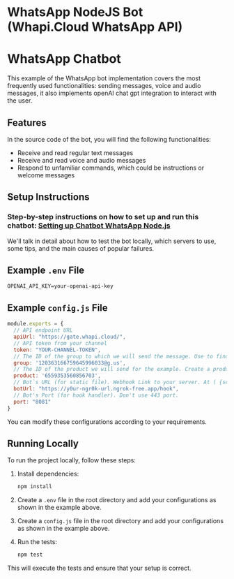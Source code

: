 # WhatsApp NodeJS Bot (Whapi.Cloud WhatsApp API)
# WhatsApp Chatbot

This example of the WhatsApp bot implementation covers the most frequently used functionalities: sending messages, voice and audio messages, it also implements
openAI chat gpt integration to interact with the user.

## Features

In the source code of the bot, you will find the following functionalities:
- Receive and read  regular text messages
- Receive and read  voice and audio messages
- Respond to unfamiliar commands, which could be instructions or welcome messages

## Setup Instructions

### Step-by-step instructions on how to set up and run this chatbot: [Setting up Chatbot WhatsApp Node.js](https://whapi.cloud/setting-up-chatbot-whatsapp-nodejs)

We'll talk in detail about how to test the bot locally, which servers to use, some tips, and the main causes of popular failures.

## Example `.env` File

```env
OPENAI_API_KEY=your-openai-api-key
```

## Example `config.js` File

```javascript
module.exports = {
  // API endpoint URL
  apiUrl: "https://gate.whapi.cloud/",
  // API token from your channel
  token: "YOUR-CHANNEL-TOKEN",
  // The ID of the group to which we will send the message. Use to find out the ID: https://whapi.readme.io/reference/getgroups
  group: '120363166759645996033@g.us',
  // The ID of the product we will send for the example. Create a product in your WhatsApp and find out the product ID: https://whapi.readme.io/reference/getproducts
  product: '6559353560856703',
  // Bot`s URL (for static file). Webhook Link to your server. At ( {server link}/hook ), when POST is requested, processing occurs
  botUrl: "https://y0ur-ngr0k-url.ngrok-free.app/hook",
  // Bot's Port (for hook handler). Don't use 443 port.
  port: "8081"
}
```

You can modify these configurations according to your requirements.

## Running Locally

To run the project locally, follow these steps:

1. Install dependencies:
   ```bash
   npm install
   ```

2. Create a `.env` file in the root directory and add your configurations as shown in the example above.

3. Create a `config.js` file in the root directory and add your configurations as shown in the example above.

4. Run the tests:
   ```bash
   npm test
   ```

This will execute the tests and ensure that your setup is correct.
